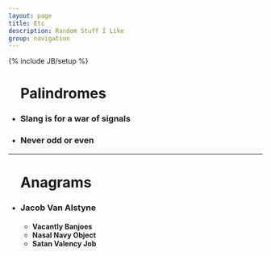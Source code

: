 ```yaml
---
layout: page
title: Etc
description: Random Stuff I Like
group: navigation
---
```

{% include JB/setup %}

<div class="floatingBox" style="margin-top:25px">
	<ul class="palindromes">
		<h1>
			Palindromes
		</h1>
		<li>
			<h3>
				Slang is for a war of signals
			</h3>
		</li>
		<li>
			<h3>
			Never odd or even
			</h3>
		</li>
	</ul>
	<hr/>
	<ul>
		<h1>
			Anagrams
		</h1>
		<li>
			<h3>
				Jacob Van Alstyne
			</h3>
		</li>
		<ul>
			<h4>
				<li>
					Vacantly Banjoes
				</li>
				<li>
					Nasal Navy Object
				</li>
				<li>
					Satan Valency Job
				</li>
			</h4>
		</ul>
	</ul>
</div>
